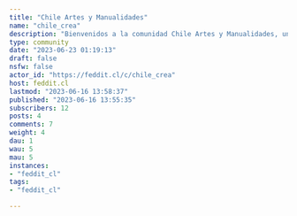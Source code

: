 ```yaml
---
title: "Chile Artes y Manualidades" 
name: "chile_crea"
description: "Bienvenidos a la comunidad Chile Artes y Manualidades, una instancia para compartir nuestros hobbies y arte, buscar datos de insumos, recursos, etc.Si eres chileno y/o resides en Chile y te gusta dibujar, pintar, tejer, etc, este es tu espacio. Desde ya son bienvenidos a hacer suyo este espacio :)"
type: community
date: "2023-06-23 01:19:13"
draft: false
nsfw: false
actor_id: "https://feddit.cl/c/chile_crea"
host: feddit.cl
lastmod: "2023-06-16 13:58:37"
published: "2023-06-16 13:55:35"
subscribers: 12
posts: 4
comments: 7
weight: 4
dau: 1
wau: 5
mau: 5
instances:
- "feddit_cl"
tags: 
- "feddit_cl"

---
```

